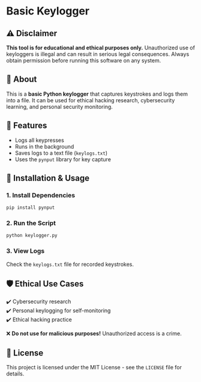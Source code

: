 # Basic Keylogger

## ⚠️ Disclaimer
**This tool is for educational and ethical purposes only.** Unauthorized use of keyloggers is illegal and can result in serious legal consequences. Always obtain permission before running this software on any system.

## 📌 About
This is a **basic Python keylogger** that captures keystrokes and logs them into a file. It can be used for ethical hacking research, cybersecurity learning, and personal security monitoring.

## 🔧 Features
- Logs all keypresses
- Runs in the background
- Saves logs to a text file (`keylogs.txt`)
- Uses the `pynput` library for key capture

## 🚀 Installation & Usage
### **1. Install Dependencies**
```bash
pip install pynput
```
### **2. Run the Script**
```bash
python keylogger.py
```
### **3. View Logs**
Check the `keylogs.txt` file for recorded keystrokes.

## 🛡️ Ethical Use Cases
✔️ Cybersecurity research  
✔️ Personal keylogging for self-monitoring  
✔️ Ethical hacking practice  

❌ **Do not use for malicious purposes!** Unauthorized access is a crime.

## 📜 License
This project is licensed under the MIT License - see the `LICENSE` file for details.

